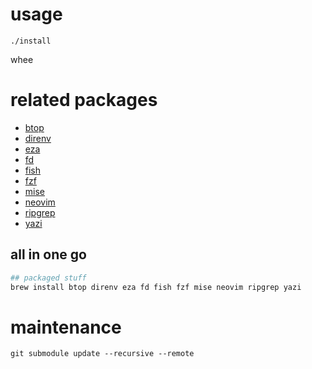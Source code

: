 usage
=====

`./install`

whee

related packages
================

- [btop](https://github.com/aristocratos/btop)
- [direnv](https://direnv.net)
- [eza](https://github.com/eza-community/eza)
- [fd](https://github.com/sharkdp/fd)
- [fish](https://fishshell.com/)
- [fzf](https://github.com/junegunn/fzf)
- [mise](https://mise.jdx.dev)
- [neovim](https://github.com/neovim/neovim)
- [ripgrep](https://github.com/BurntSushi/ripgrep)
- [yazi](https://github.com/sxyazi/yazi)

all in one go
-------------

```bash
## packaged stuff
brew install btop direnv eza fd fish fzf mise neovim ripgrep yazi
```

maintenance
===========

`git submodule update --recursive --remote`
